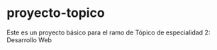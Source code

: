 # proyecto-topico
Este es un proyecto básico para el ramo de Tópico de especialidad 2: Desarrollo Web
